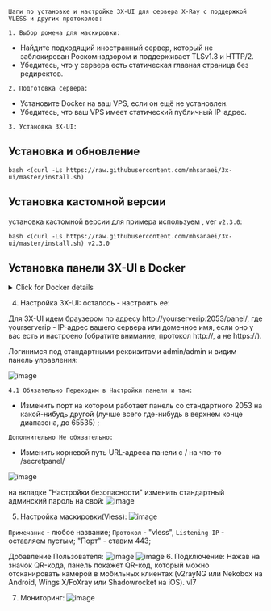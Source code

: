 `Шаги по установке и настройке 3X-UI для сервера X-Ray с поддержкой VLESS и других протоколов:`

`1. Выбор домена для маскировки:`
   - Найдите подходящий иностранный сервер, который не заблокирован Роскомнадзором и поддерживает TLSv1.3 и HTTP/2.
   - Убедитесь, что у сервера есть статическая главная страница без редиректов.

`2. Подготовка сервера:`
   - Установите Docker на ваш VPS, если он ещё не установлен.
   - Убедитесь, что ваш VPS имеет статический публичный IP-адрес.

`3. Установка 3X-UI:`
## Установка и обновление

```
bash <(curl -Ls https://raw.githubusercontent.com/mhsanaei/3x-ui/master/install.sh)
```
## Установка кастомной версии

установка кастомной версии для примера используем
, ver `v2.3.0`:

```
bash <(curl -Ls https://raw.githubusercontent.com/mhsanaei/3x-ui/master/install.sh) v2.3.0
```
## Установка панели 3X-UI в Docker

<details>
  <summary>Click for Docker details</summary>

#### Usage

1. Устанавливаем Docker:

   ```sh
   bash <(curl -sSL https://get.docker.com)
   ```

2. Клонируем Repository:

   ```sh
   git clone https://github.com/MHSanaei/3x-ui.git
   cd 3x-ui
   ```

3. Запускаем docker-compose

   ```sh
   docker compose up -d
   ```

   Или

   ```sh
   docker run -itd \
      -e XRAY_VMESS_AEAD_FORCED=false \
      -v $PWD/db/:/etc/x-ui/ \
      -v $PWD/cert/:/root/cert/ \
      --network=host \
      --restart=unless-stopped \
      --name 3x-ui \
      ghcr.io/mhsanaei/3x-ui:latest
   ```

Обновление до последней версии

   ```sh
    cd 3x-ui
    docker compose down
    docker compose pull 3x-ui
    docker compose up -d
   ```

Удаление 3x-ui из docker 

   ```sh
    docker stop 3x-ui
    docker rm 3x-ui
    cd --
    rm -r 3x-ui
   ```

</details>

4. Настройка 3X-UI:
   осталось - настроить ее:

Для 3X-UI идем браузером по адресу http://yourserverip:2053/panel/, где yourserverip - IP-адрес вашего сервера или доменное имя, если оно у вас есть и настроено (обратите внимание, протокол http://, а не https://).

Логинимся под стандартными реквизитами admin/admin и видим панель управления:

![image](https://s79klg.storage.yandex.net/rdisk/0c8f798c27547b7fa32ac3eaa084b9e5a64262937c82895c1daaa7c89e6c4259/662d0ba1/GVkrPdnEhCiKAChhJEdOdlGYuxg4ITr2RYPsQ7G1DT6XxVSmRh4ieqMeOrCBcO9414z73PQMev8tRk9dJqKXrw==?uid=0&filename=vl1.png&disposition=inline&hash=&limit=0&content_type=image%2Fpng&owner_uid=0&fsize=64646&hid=97dbfce215a22abaa33e029e89d4957e&media_type=image&tknv=v2&etag=95a0357acce7feac1f599c8bc3d9f076&ts=61714d6b16a40&s=63279f9415e16dee14f9ac6b29df73c1468d0e56b6ad86fe73c962309219013f&pb=U2FsdGVkX1-_lGYvcthB7LazejLN_mY7-X54fKvufo3oywMLO1uLPVo0R75q_2o84Wev_K5RKdThZSV-ScI2Ll5DknrFVVlPhCyPkfNJEX4)

`4.1 Обязательно Переходим в Настройки панели и там:`

- Изменить порт на котором работает панель со стандартного 2053 на какой-нибудь другой (лучше всего где-нибудь в верхнем конце диапазона, до 65535) ;

`Дополнительно Не обязательно:`
- Изменить корневой путь URL-адреса панели с / на что-то  /secretpanel/

![image](https://s584vla.storage.yandex.net/rdisk/8612da373081f61d9d8e8484e6fd375eae9ddcd7e01ad598915dfd3f943d71e0/662d0afc/GVkrPdnEhCiKAChhJEdOdtgoI8k7kIDBSwMw81gReCyw7y_xps6W6wcRjcUy4NPKE2DB0eqngkUyn6yod2Jc8Q==?uid=0&filename=vl2.png&disposition=inline&hash=&limit=0&content_type=image%2Fpng&owner_uid=0&fsize=52624&hid=2ac854353aa79edf352dedc17b29e060&media_type=image&tknv=v2&etag=fee7ce417878aaefb770b3b2a25420cd&ts=61714ccdbb700&s=c685332ab867b510aa66ec605e56dbb151e2e674a4d683f1970477cd60982685&pb=U2FsdGVkX1_LAxt06u9-2M_J2G3Bu3Q9UisBfsxpE0bBkwRJSxIfhUiDh2KBaqf06RsNST7J5JFHwwm1Hq4j-o2tVj23lS1-kymyGxOayvc)

на вкладке "Настройки безопасности" изменить стандартный админский пароль на свой:
![image](https://s639sas.storage.yandex.net/rdisk/7b9a06bb9d17b61c715eddd19a4e0d1559572af210bd247c49ced84d72ce081d/662d0ad0/GVkrPdnEhCiKAChhJEdOdjnqkCcG7domqygAmTM5vl3eKKbN2BInQa2UBRXGys9JVzkKl4Pe5zu-p0IwXl3Emg==?uid=0&filename=vl3.png&disposition=inline&hash=&limit=0&content_type=image%2Fpng&owner_uid=0&fsize=38114&hid=de3137cb6450f9e9f90a9f72fef80d3e&media_type=image&tknv=v2&etag=0ba71e8157490c06b265e5f601b69a78&ts=61714ca3c5400&s=894545516a688de63c96b579f79727671055fe88fd2e7d70482ab0deb7581587&pb=U2FsdGVkX18QuM3APIBUZRZz3tWfV0oWjjdTZ1svye8JM1ILOVy7ZN1VF2lhL-HpcpQc930XQ1iaeNFFOkGQQfV1oIIIlk-_F7DuxhKA2os)

5. Настройка маскировки(Vless):
  ![image](https://s93klg.storage.yandex.net/rdisk/ae8ad2cf8cb2e98f9f2c223feed7466a2cfb0c1ce1b5695485ed965df456efbd/662d0a9b/GVkrPdnEhCiKAChhJEdOdrmGiHGBD8IruLhSRHGqmTgxheTIxrvGwc68UzPUV7ycayrXVjpfMYQ5v07ihxTnLg==?uid=0&filename=vl4%20%282%29.png&disposition=inline&hash=&limit=0&content_type=image%2Fpng&owner_uid=0&fsize=89166&hid=e537e6d44ca985b570fbe843043930c9&media_type=image&tknv=v2&etag=fd85e3ca87ef311a73cd898d6dc3a6d3&ts=61714c7139cc0&s=a7af59e1472ed9d54c5015147cb6fa9a3028fa5ddd44c2d885a9d3616160c676&pb=U2FsdGVkX1-9n6gLQ2XAC7IqiqE4TGEZcD9Xg24QauMroNI_Po7sQBnvvEm1q3ggocbL35Q_y_NQc4XDgkzf8v7TUeEUtwDJm7KEGKQ-P48)

 `Примечание` - любое название;
`Протокол` - "vless",
`Listening IP`  - оставляем пустым;
"Порт" -  ставим 443;

Добавление Пользователя:
![image](https://s113klg.storage.yandex.net/rdisk/1809ee80fcac56795f038d2972ddb01b3d68354706e013fa5d084eae981e8191/662d0a51/GVkrPdnEhCiKAChhJEdOdhRxTL8yKBy3baAXH3E1S9Bm0BGbXPjGN0IE9LhqYCG1EVuUhWbkj62JXEgcUpbxGQ==?uid=0&filename=vl5.png&disposition=inline&hash=&limit=0&content_type=image%2Fpng&owner_uid=0&fsize=248545&hid=95e83c7fcd2057259b08a00909d4a644&media_type=image&tknv=v2&etag=3b7c712644fb71b4eaceed65125bea6d&ts=61714c2aa7640&s=48fe8232e6d4e626daa266416ee730be4d720f5ee9bf38b8fdc059a834ce53e6&pb=U2FsdGVkX1-GVh5Ll8_Gbt_y7y8oV7xwgxfUM19VSu_6w3OAeKpym6ETwaA9AL-2dfYQBwGAzz9-R7uI0Lw5tqhrbOZfPcCdngje5-fjVik)
![image](https://s113klg.storage.yandex.net/rdisk/1809ee80fcac56795f038d2972ddb01b3d68354706e013fa5d084eae981e8191/662d0a51/GVkrPdnEhCiKAChhJEdOdhRxTL8yKBy3baAXH3E1S9Bm0BGbXPjGN0IE9LhqYCG1EVuUhWbkj62JXEgcUpbxGQ==?uid=0&filename=vl5.png&disposition=inline&hash=&limit=0&content_type=image%2Fpng&owner_uid=0&fsize=248545&hid=95e83c7fcd2057259b08a00909d4a644&media_type=image&tknv=v2&etag=3b7c712644fb71b4eaceed65125bea6d&ts=61714c2aa7640&s=48fe8232e6d4e626daa266416ee730be4d720f5ee9bf38b8fdc059a834ce53e6&pb=U2FsdGVkX1-GVh5Ll8_Gbt_y7y8oV7xwgxfUM19VSu_6w3OAeKpym6ETwaA9AL-2dfYQBwGAzz9-R7uI0Lw5tqhrbOZfPcCdngje5-fjVik)
6. Подключение:
Нажав на значок QR-кода, панель покажет QR-код, который можно отсканировать камерой в мобильных клиентах (v2rayNG или Nekobox на Android, Wings X/FoXray или Shadowrocket на iOS).
   vl7


7. Мониторинг:
   ![image](https://s96vla.storage.yandex.net/rdisk/e9e47e9e912908803da8b0bb10d789dd5cd370a8c3479591335f5ba7f45e9d29/662d09f5/GVkrPdnEhCiKAChhJEdOdlD9mlPDiNndmyPCbITeyjXbF7GXspKXyADEYPIwzkNDksOV3Rek_lUSHKEBdfTHZg==?uid=0&filename=vl8.png&disposition=inline&hash=&limit=0&content_type=image%2Fpng&owner_uid=0&fsize=59061&hid=79430a6623eec164a0635753095128be&media_type=image&tknv=v2&etag=a9e1557cbaeaa73ca3cbe8415879f2b9&ts=61714bd2ea740&s=cba236efda84016d59a3f2b60137aa928bc5c223407e31089834a3b7c75fb804&pb=U2FsdGVkX19NGZZb3xsF7LhCZQkrraReh-HHenng4cuIQLz8XfhH45uT-Hd1_wA7hG9Px0ZuzNRO_-SuY-vJMgMHpZnF7OK5qp4jvaUrm7c)
